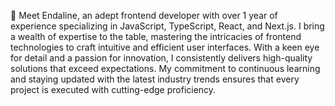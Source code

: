  👋 Meet Endaline, an adept frontend developer with over 1 year of experience specializing in JavaScript, TypeScript, React, and Next.js. I bring a wealth of expertise to the table, mastering the intricacies of frontend technologies to craft intuitive and efficient user interfaces. With a keen eye for detail and a passion for innovation, I consistently delivers high-quality solutions that exceed expectations. My commitment to continuous learning and staying updated with the latest industry trends ensures that every project is executed with cutting-edge proficiency. 

<!--
**Endaline/Endaline** is a ✨ _special_ ✨ repository because its `README.md` (this file) appears on your GitHub profile.

Here are some ideas to get you started:

- 🔭 I’m currently working on ...
- 🌱 I’m currently learning ...
- 👯 I’m looking to collaborate on ...
- 🤔 I’m looking for help with ...
- 💬 Ask me about ...
- 📫 How to reach me: ...
- 😄 Pronouns: ...
- ⚡ Fun fact: ...
-->
